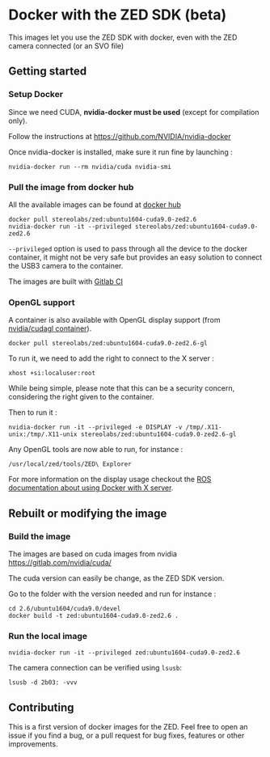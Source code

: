# Docker with the ZED SDK (beta)

This images let you use the ZED SDK with docker, even with the ZED camera connected (or an SVO file)

## Getting started

### Setup Docker

Since we need CUDA, **nvidia-docker must be used** (except for compilation only).

Follow the instructions at https://github.com/NVIDIA/nvidia-docker

Once nvidia-docker is installed, make sure it run fine by launching :

    nvidia-docker run --rm nvidia/cuda nvidia-smi

### Pull the image from docker hub

All the available images can be found at [docker hub](https://hub.docker.com/r/stereolabs/zed/)

    docker pull stereolabs/zed:ubuntu1604-cuda9.0-zed2.6
    nvidia-docker run -it --privileged stereolabs/zed:ubuntu1604-cuda9.0-zed2.6

`--privileged` option is used to pass through all the device to the docker container, it might not be very safe but provides an easy solution to connect the USB3 camera to the container.

The images are built with [Gitlab CI](https://gitlab.com/bot-stereolabs/docker-zed/pipelines)

### OpenGL support

A container is also available with OpenGL display support (from [nvidia/cudagl container](https://gitlab.com/nvidia/cudagl)).

    docker pull stereolabs/zed:ubuntu1604-cuda9.0-zed2.6-gl

To run it, we need to add the right to connect to the X server :

    xhost +si:localuser:root

While being simple, please note that this can be a security concern, considering the right given to the container.

Then to run it :

    nvidia-docker run -it --privileged -e DISPLAY -v /tmp/.X11-unix:/tmp/.X11-unix stereolabs/zed:ubuntu1604-cuda9.0-zed2.6-gl

Any OpenGL tools are now able to run, for instance :

    /usr/local/zed/tools/ZED\ Explorer

For more information on the display usage checkout the [ROS documentation about using Docker with X server](http://wiki.ros.org/docker/Tutorials/GUI).

## Rebuilt or modifying the image

### Build the image

The images are based on cuda images from nvidia https://gitlab.com/nvidia/cuda/

The cuda version can easily be change, as the ZED SDK version.

Go to the folder with the version needed and run for instance :

    cd 2.6/ubuntu1604/cuda9.0/devel
    docker build -t zed:ubuntu1604-cuda9.0-zed2.6 .

### Run the local image

    nvidia-docker run -it --privileged zed:ubuntu1604-cuda9.0-zed2.6

The camera connection can be verified using `lsusb`:

    lsusb -d 2b03: -vvv

## Contributing

This is a first version of docker images for the ZED.
Feel free to open an issue if you find a bug, or a pull request for bug fixes, features or other improvements.